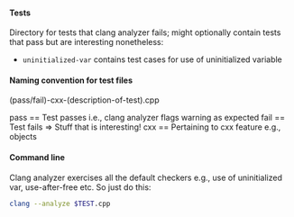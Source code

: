 #### Tests

Directory for tests that clang analyzer fails; might optionally contain tests that pass but are interesting nonetheless:

- `uninitialized-var` contains test cases for use of uninitialized variable

#### Naming convention for test files

(pass/fail)-cxx-(description-of-test).cpp

pass == Test passes i.e., clang analyzer flags warning as expected
fail == Test fails => Stuff that is interesting!
cxx == Pertaining to cxx feature e.g., objects

#### Command line

Clang analyzer exercises all the default checkers e.g., use of uninitialized var, use-after-free etc. So just do this:

```bash
clang --analyze $TEST.cpp
```
